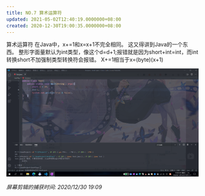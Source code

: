 ```yaml
---
title: NO.7 算术运算符
updated: 2021-05-02T12:40:19.0000000+08:00
created: 2020-12-30T19:00:35.0000000+08:00
---
```


算术运算符
在Java中，x+=1和x=x+1不完全相同。
这又得讲到Java的一个东西。
整形字面量默认为int类型，像这个d=d+1;报错就是因为short+int=int，而int转换short不加强制类型转换符会报错。
X+=1相当于x=(byte)(x+1)

![image1](resources/image1-4.png)

*屏幕剪辑的捕获时间: 2020/12/30 19:09*

